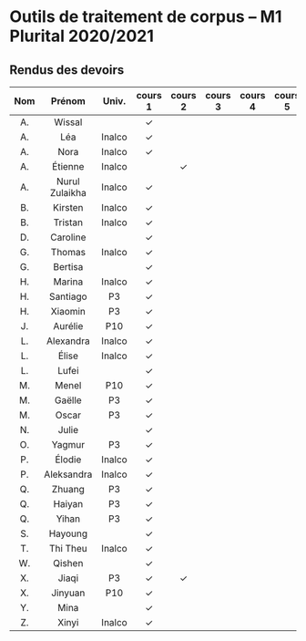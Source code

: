 
# Outils de traitement de corpus – M1 Plurital 2020/2021
## Rendus des devoirs

| Nom | Prénom   | Univ. | cours 1 | cours 2 | cours 3 | cours 4 | cours 5 | cours 6 |
|:---:|:--------:|:-----:|:-------:|:-------:|:-------:|:-------:|:-------:|:-------:|
|  A. |Wissal    |       |✓        |         |         |         |         |         |
|  A. |Léa       |Inalco |✓        |         |         |         |         |         |
|  A. |Nora      |Inalco |✓        |         |         |         |         |         |
|  A. |Étienne   |Inalco |         |✓        |         |         |         |         |
|  A. |Nurul Zulaikha|Inalco |✓        |         |         |         |         |         |
|  B. |Kirsten   |Inalco |✓        |         |         |         |         |         |
|  B. |Tristan   |Inalco |✓        |         |         |         |         |         |
|  D. |Caroline  |       |✓        |         |         |         |         |         |
|  G. |Thomas    |Inalco |✓        |         |         |         |         |         |
|  G. |Bertisa   |       |✓        |         |         |         |         |         |
|  H. |Marina    |Inalco |✓        |         |         |         |         |         |
|  H. |Santiago  |P3     |✓        |         |         |         |         |         |
|  H. |Xiaomin   |P3     |✓        |         |         |         |         |         |
|  J. |Aurélie   |P10    |✓        |         |         |         |         |         |
|  L. |Alexandra |Inalco |✓        |         |         |         |         |         |
|  L. |Élise     |Inalco |✓        |         |         |         |         |         |
|  L. |Lufei     |       |✓        |         |         |         |         |         |
|  M. |Menel     |P10    |✓        |         |         |         |         |         |
|  M. |Gaëlle    |P3     |✓        |         |         |         |         |         |
|  M. |Oscar     |P3     |✓        |         |         |         |         |         |
|  N. |Julie     |       |✓        |         |         |         |         |         |
|  O. |Yagmur    |P3     |✓        |         |         |         |         |         |
|  P. |Élodie    |Inalco |✓        |         |         |         |         |         |
|  P. |Aleksandra|Inalco |✓        |         |         |         |         |         |
|  Q. |Zhuang    |P3     |✓        |         |         |         |         |         |
|  Q. |Haiyan    |P3     |✓        |         |         |         |         |         |
|  Q. |Yihan     |P3     |✓        |         |         |         |         |         |
|  S. |Hayoung   |       |✓        |         |         |         |         |         |
|  T. |Thi Theu  |Inalco |✓        |         |         |         |         |         |
|  W. |Qishen    |       |✓        |         |         |         |         |         |
|  X. |Jiaqi     |P3     |✓        |✓        |         |         |         |         |
|  X. |Jinyuan   |P10    |✓        |         |         |         |         |         |
|  Y. |Mina      |       |✓        |         |         |         |         |         |
|  Z. |Xinyi     |Inalco |✓        |         |         |         |         |         |
